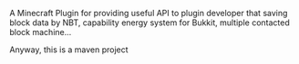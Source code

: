 A Minecraft Plugin for providing useful API to plugin developer that saving block data by NBT, capability energy system for Bukkit, multiple contacted block machine...

Anyway, this is a maven project
